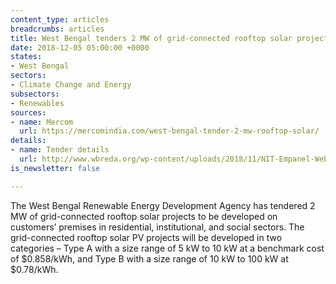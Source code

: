 ```yaml
---
content_type: articles
breadcrumbs: articles
title: West Bengal tenders 2 MW of grid-connected rooftop solar projects
date: 2018-12-05 05:00:00 +0000
states:
- West Bengal
sectors:
- Climate Change and Energy
subsectors:
- Renewables
sources:
- name: Mercom
  url: https://mercomindia.com/west-bengal-tender-2-mw-rooftop-solar/
details:
- name: Tender details
  url: http://www.wbreda.org/wp-content/uploads/2018/11/NIT-Empanel-Website.pdf
is_newsletter: false

---
```

The West Bengal Renewable Energy Development Agency has tendered 2 MW of grid-connected rooftop solar projects to be developed on customers’ premises in residential, institutional, and social sectors. The grid-connected rooftop solar PV projects will be developed in two categories –  Type A with a size range of 5 kW to 10 kW at a benchmark cost of $0.858/kWh, and Type B with a size range of 10 kW to 100 kW at $0.78/kWh.
